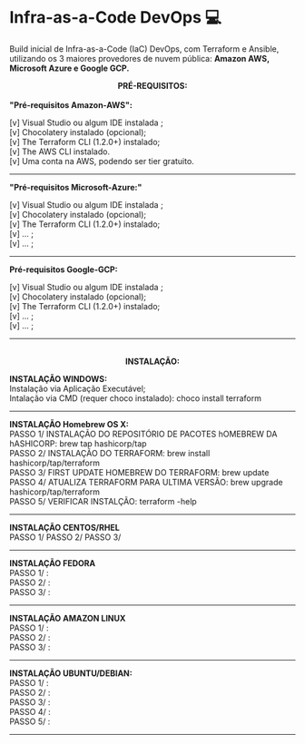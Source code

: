 
# Infra-as-a-Code DevOps 💻 </br>
Build inicial de Infra-as-a-Code (IaC) DevOps, com Terraform e Ansible,  </br>
utilizando os 3 maiores provedores de nuvem pública:  <b> Amazon AWS, Microsoft Azure e Google GCP. </b></br>
</b>
<div align="center">
<b> PRÉ-REQUISITOS:
</div> </b>

</br>
<b> "Pré-requisitos Amazon-AWS": </b>

[v] Visual Studio ou algum IDE instalada ; </br>
[v] Chocolatery instalado (opcional); </br>
[v] The Terraform CLI (1.2.0+) instalado; </br>
[v] The AWS CLI instalado. </br>
[v] Uma conta na AWS, podendo ser tier gratuito.</br>
<hr> 

<b> "Pré-requisitos Microsoft-Azure:" </b> 

[v] Visual Studio ou algum IDE instalada ; </br>
[v] Chocolatery instalado (opcional); </br>
[v] The Terraform CLI (1.2.0+) instalado; </br>
[v] ... ; </br>
[v] ... ; </br>
<hr>

<b> Pré-requisitos Google-GCP: </b> 

[v] Visual Studio ou algum IDE instalada ; </br>
[v] Chocolatery instalado (opcional); </br>
[v] The Terraform CLI (1.2.0+) instalado; </br>
[v] ... ; </br>
[v] ... ; </br>
<hr>


</br>
<div align="center">
<b> INSTALAÇÃO:
</div> </b>

<b> INSTALAÇÃO WINDOWS: </br> </b>
Instalação via Aplicação Executável; </br>
Intalação via CMD (requer choco instalado): choco install terraform </br>
<hr>

<b> INSTALAÇÃO Homebrew OS X: </br> </b>
PASSO 1/ INSTALAÇÃO DO REPOSITÓRIO DE PACOTES hOMEBREW DA hASHICORP: brew tap hashicorp/tap </br>
PASSO 2/ INSTALAÇÃO DO TERRAFORM: brew install hashicorp/tap/terraform </br>
PASSO 3/ FIRST UPDATE HOMEBREW DO TERRAFORM: brew update </br>
PASSO 4/ ATUALIZA TERRAFORM PARA ULTIMA VERSÃO: brew upgrade hashicorp/tap/terraform </br>
PASSO 5/ VERIFICAR INSTALÇÃO: terraform -help </br>
<hr> 

<b> INSTALAÇÃO CENTOS/RHEL </br> </b>
PASSO 1/
PASSO 2/
PASSO 3/
<hr>

<b> INSTALAÇÃO FEDORA </br> </b>
PASSO 1/ : </br>
PASSO 2/ : </br>
PASSO 3/ : </br>
<hr>

<b> INSTALAÇÃO AMAZON LINUX </br> </b>
PASSO 1/ : </br>
PASSO 2/ : </br>
PASSO 3/ : </br>
<hr>


<b> INSTALAÇÃO UBUNTU/DEBIAN: </br> </b>
PASSO 1/ : </br>
PASSO 2/ : </br>
PASSO 3/ : </br>
PASSO 4/ : </br>
PASSO 5/ : </br>
<hr>





